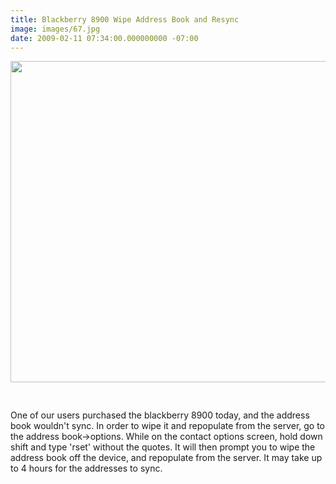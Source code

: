 ```yaml
---
title: Blackberry 8900 Wipe Address Book and Resync
image: images/67.jpg
date: 2009-02-11 07:34:00.000000000 -07:00
---
```

<a onblur="try {parent.deselectBloggerImageGracefully();} catch(e) {}" href="/images/old/curve_background.jpg"><img style="display:block; margin:0px auto 10px; text-align:center;cursor:pointer; cursor:hand;width: 707px; height: 514px;" src="/images/old/curve_background.jpg" border="0" alt="" /></a><br /><br />One of our users purchased the blackberry 8900 today, and the address book wouldn't sync.  In order to wipe it and repopulate from the server, go to the address book->options.  While on the contact options screen, hold down shift and type 'rset' without the quotes.  It will then prompt you to wipe the address book off the device, and repopulate from the server.  It may take up to 4 hours for the addresses to sync.
